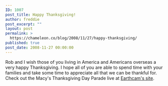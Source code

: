 ```yaml
---
ID: 1007
post_title: Happy Thanksgiving!
author: freddie
post_excerpt: ""
layout: post
permalink: >
  https://chameleon.co/blog/2008/11/27/happy-thanksgiving/
published: true
post_date: 2008-11-27 00:00:00
---
```

Rob and I wish those of you living in America and Americans overseas a very happy Thanksgiving. I hope all of you are able to spend time with your families and take some time to appreciate all that we can be thankful for.
Check out the Macy's Thanksgiving Day Parade live at <a href="https://www.earthcam.com/events/thanksgiving/2008/" target="_blank" rel="noopener noreferrer">Earthcam's site</a>.